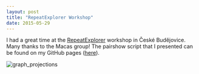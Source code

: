 ```yaml
---
layout: post
title: "RepeatExplorer Workshop"
date: 2015-05-29
---
```


I had a great time at the [RepeatExplorer](http://repeatexplorer.umbr.cas.cz/) workshop in České Budějovice. Many thanks to the Macas group! The pairshow script that I presented can be found on my GitHub pages ([here](https://github.com/hannesbecher/RE-tools/blob/master/pairshow.R)).

![graph_projections](../../../../../img/pairshow.png)
